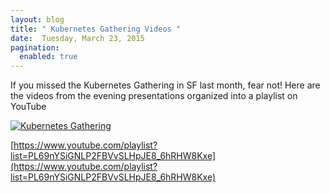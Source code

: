 ```yaml
---
layout: blog
title: " Kubernetes Gathering Videos "
date:  Tuesday, March 23, 2015
pagination:
  enabled: true
---
```

If you missed the Kubernetes Gathering in SF last month, fear not! Here are the videos from the evening presentations organized into a playlist on YouTube

[![Kubernetes Gathering](https://img.youtube.com/vi/q8lGZCKktYo/0.jpg)](https://www.youtube.com/playlist?list=PL69nYSiGNLP2FBVvSLHpJE8_6hRHW8Kxe)

[https://www.youtube.com/playlist?list=PL69nYSiGNLP2FBVvSLHpJE8_6hRHW8Kxe](https://www.youtube.com/playlist?list=PL69nYSiGNLP2FBVvSLHpJE8_6hRHW8Kxe)
